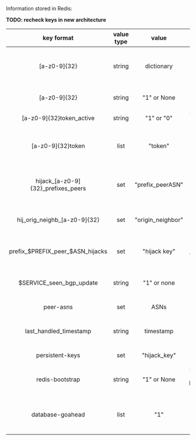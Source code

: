 Information stored in Redis:

**TODO: recheck keys in new architecture**

| key format | value type | value | description |
|:---:|:---:|:---:|:---:|
| [a-z0-9]{32}                          | string    | dictionary        | hijack ephemeral key with all details in value        |
| [a-z0-9]{32}                          | string    | "1" or None       | BGP update persistent key                             |
| [a-z0-9]{32}token_active              | string    | "1" or "0"        | track if token is active                              |
| [a-z0-9]{32}token                     | list      | "token"           | used with BLPOP like a mutex for hijack processing    |
| hijack_[a-z0-9]{32}_prefixes_peers    | set       | "prefix_peerASN"  | get prefixes and peer ASes from ephemeral hijack key  |
| hij_orig_neighb_[a-z0-9]{32}          | set       | "origin_neighbor" | store origin-neighbor pairs per hijack                |
| prefix_$PREFIX_peer_$ASN_hijacks      | set       | "hijack key"      | store the hijack keys for this prefix and peer asn    |
| $SERVICE_seen_bgp_update              | string    | "1" or none       | check if we saw update the last X minutes             |
| peer-asns                             | set       | ASNs              | peer ASNs as numbers                                  |
| last_handled_timestamp                | string    | timestamp         | last BGP update handled timestamp                     |
| persistent-keys                       | set       | "hijack_key"      | persistent hijack keys                                |
| redis-bootstrap                       | string    | "1" or None       | signal if redis is bootstrapped by DB                 |
| database-goahead                      | list      | "1"               | used with BLPOP like a mutex for database coordination|
